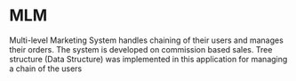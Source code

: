MLM
===
Multi-level Marketing System handles chaining of their users and manages their orders.
The system is developed on commission based sales. Tree structure (Data Structure)
was implemented in this application for managing a chain of the users
